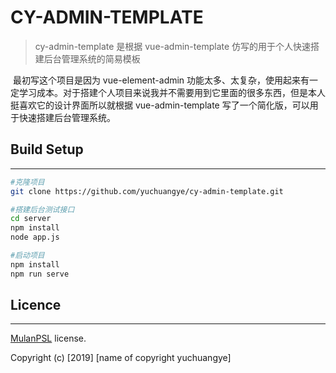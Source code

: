 # CY-ADMIN-TEMPLATE

> cy-admin-template 是根据 vue-admin-template 仿写的用于个人快速搭建后台管理系统的简易模板

​        最初写这个项目是因为 vue-element-admin 功能太多、太复杂，使用起来有一定学习成本。对于搭建个人项目来说我并不需要用到它里面的很多东西，但是本人挺喜欢它的设计界面所以就根据  vue-admin-template 写了一个简化版，可以用于快速搭建后台管理系统。


## Build Setup

------

```bash
#克隆项目
git clone https://github.com/yuchuangye/cy-admin-template.git

#搭建后台测试接口
cd server
npm install
node app.js

#启动项目
npm install
npm run serve
```

## Licence

------

[MulanPSL](http://license.coscl.org.cn/MulanPSL) license.

Copyright (c) [2019] [name of copyright yuchuangye]
